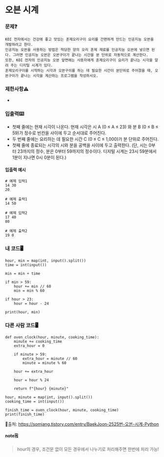 # 오븐 시계

### 문제❓
```
KOI 전자에서는 건강에 좋고 맛있는 훈제오리구이 요리를 간편하게 만드는 인공지능 오븐을 개발하려고 한다. 
인공지능 오븐을 사용하는 방법은 적당한 양의 오리 훈제 재료를 인공지능 오븐에 넣으면 된다. 그러면 인공지능 오븐은 오븐구이가 끝나는 시간을 분 단위로 자동적으로 계산한다.
또한, KOI 전자의 인공지능 오븐 앞면에는 사용자에게 훈제오리구이 요리가 끝나는 시각을 알려 주는 디지털 시계가 있다.
훈제오리구이를 시작하는 시각과 오븐구이를 하는 데 필요한 시간이 분단위로 주어졌을 때, 오븐구이가 끝나는 시각을 계산하는 프로그램을 작성하시오.

```

### 제한사항⚠️
*

### 입출력⌨️
* 첫째 줄에는 현재 시각이 나온다. 현재 시각은 시 A (0 ≤ A ≤ 23) 와 분 B (0 ≤ B ≤ 59)가 정수로 빈칸을 사이에 두고 순서대로 주어진다. 
* 두 번째 줄에는 요리하는 데 필요한 시간 C (0 ≤ C ≤ 1,000)가 분 단위로 주어진다.
* 첫째 줄에 종료되는 시각의 시와 분을 공백을 사이에 두고 출력한다. (단, 시는 0부터 23까지의 정수, 분은 0부터 59까지의 정수이다. 디지털 시계는 23시 59분에서 1분이 지나면 0시 0분이 된다.)

#### 입출력 예시
```
# 예제 입력1
14 30
20

# 예제 출력1
14 50

# 예제 입력2
17 40
80

# 예제 출력2
19 0
```

### 내 코드🖥️
```
hour, min = map(int, input().split())
time = int(input())

min = min + time

if min > 59:
    hour += min // 60
    min = min % 60

if hour > 23:
    hour = hour - 24

print(hour, min)
```

### 다른 사람 코드🖥️
```
def oven_clock(hour, minute, cooking_time):
    minute += cooking_time
    extra_hour = 0
    
    if minute > 59:
        extra_hour = minute // 60
        minute = minute % 60
    
    hour += extra_hour
    
    hour = hour % 24
    
    return f"{hour} {minute}"

hour, minute = map(int, input().split())
cooking_time = int(input())

finish_time = oven_clock(hour, minute, cooking_time)
print(finish_time)
```
🔗출처: https://somjang.tistory.com/entry/BaekJoon-2525번-오븐-시계-Python

#### note🗒️
> hour의 경우, 조건문 없이 모든 경우에서 나누기로 처리해주면 한번에 처리 가능!
